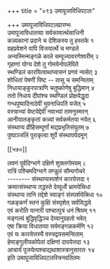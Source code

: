 +++
title = "०९३ उमापूजाविधिपटलः"

+++
उमापूजाविधिपटलप्रारम्भः  
उमापूजाविधातव्या सर्वकामार्त्थसाधिनी  
कन्न्यकानां प्रदाने च देशिकस्य तु हस्तके १  
ग्रहप्रवेशने वापि विजयार्त्थे च मण्डले  
अन्यस्मिन्मङ्गळे काले सम्पूज्यावरणेश्वरीम् २  
गृहाणां योग्य देशे तु गोमयेनोपलेपिते  
स्थण्डिलं कारयित्वाथाप्यासनं प्रणवं न्यसेत् ३  
शोधितां पेषणीं पिष्ट -- तासु च समन्विताम्  
निधायाङ्कुरपात्राणि चतुष्कोणेषु बुद्धिमान् ४  
ततो निधाय दीपांश्च स्थण्डिलं प्रोक्षयेद्धृदा  
गन्धपुष्पादिनादेवीं भुवनाधिपतिं यजेत् ५  
वस्त्राभ्यां वेष्टयेद्देवीं नवाभ्यां तामनुस्मरन्  
आनीयालङ्कृतां कन्न्यां सर्वकर्मतया नयेत् ६  
संस्थाप्य व्रीहिसम्पूर्णां मद्यप्रभृतिसंयुतम् ७  
पुष्पाञ्जलिं पुराकृत्वा शूर्पे संस्थापयेदमून्  

[[५७०]]  

लवणं पूर्वदिग्भागे दक्षिणे शुक्लगोमयम् ८  
रात्रिं पश्चिमदिग्भागे तण्डुलं सौम्यगोचरे  
-------- संस्थाप्यस्पर्शनं कारयेत्तदा ९  
क्रमात्संस्थाप्य तद्धस्ते देव्यूर्ध्वे भ्रामयेत्त्रिधा  
संस्थाप्य तानि तद्देशे स्वाङ्गं संस्पर्शयेत्त्रिधा १०  
गळङ्कर्णं स्तनं कुक्षिं संस्पृशेत् सर्वसिद्धये  
एवं करोति यानारी पश्चात्पुत्रं धनं श्रियम् ११  
मङ्गल्यं बुद्धिवृद्धिञ्च देव्यानुग्रहतो भवेत्  
एषा क्रिया विधातव्या सर्वमङ्गळकर्मणि १२  
एवं यः कारयेत्तस्यै वस्त्रद्वयसमन्विताम्  
हेमाङ्गुलीयकोपेतां दक्षिणां दापयेत्तदा १३  
आचार्यं पूजयेत्पश्चाद्यथाशास्त्रानुसारतः १४  
इति उमापूजाविधिपटलस्त्रिनवतितमः  
